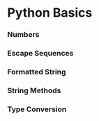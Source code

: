 # Python Basics

### Numbers
### Escape Sequences
### Formatted String
### String Methods
### Type Conversion
